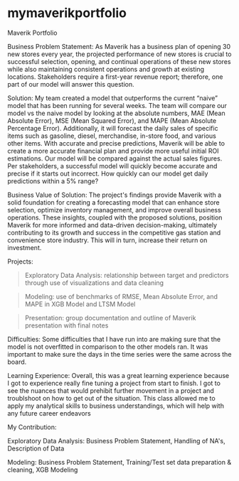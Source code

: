 # mymaverikportfolio
Maverik Portfolio

Business Problem Statement: As Maverik has a business plan of opening 30 new stores every year, the projected performance of new stores is crucial to successful selection, opening, and continual operations of these new stores while also maintaining consistent operations and growth at existing locations. Stakeholders require a first-year revenue report; therefore, one part of our model will answer this question.

Solution: My team created a model that outperforms the current “naive” model that has been running for several weeks. The team will compare our model vs the naive model by looking at the absolute numbers, MAE (Mean Absolute Error), MSE (Mean Squared Error), and MAPE (Mean Absolute Percentage Error). Additionally, it will forecast the daily sales of specific items such as gasoline, diesel, merchandise, in-store food, and various other items. With accurate and precise predictions, Maverik will be able to create a more accurate financial plan and provide more useful initial ROI estimations. Our model will be compared against the actual sales figures. Per stakeholders, a successful model will quickly become accurate and precise if it starts out incorrect. How quickly can our model get daily predictions within a 5% range?

Business Value of Solution: The project's findings provide Maverik with a solid foundation for creating a forecasting model that can enhance store selection, optimize inventory management, and improve overall business operations. These insights, coupled with the proposed solutions, position Maverik for more informed and data-driven decision-making, ultimately contributing to its growth and success in the competitive gas station and convenience store industry. This will in turn, increase their return on investment.

Projects:

>Exploratory Data Analysis: relationship between target and predictors through use of visualizations and data cleaning

>Modeling: use of benchmarks of RMSE, Mean Absolute Error, and MAPE in XGB Model and LTSM Model

>Presentation: group documentation and outline of Maverik presentation with final notes

Difficulties: Some difficulties that I have run into are making sure that the model is not overfitted in comparison to the other models ran. It was important to make sure the days in the time series were the same across the board.

Learning Experience: Overall, this was a great learning experience because I got to experience really fine tuning a project from start to finish. I got to see the nuances that would prehibit further movement in a project and troublshoot on how to get out of the situation. This class allowed me to apply my analytical skills to business understandings, which will help with any future career endeavors

My Contribution: 

Exploratory Data Analysis: Business Problem Statement, Handling of NA's, Description of Data

Modeling: Business Problem Statement, Training/Test set data preparation & cleaning, XGB Modeling

